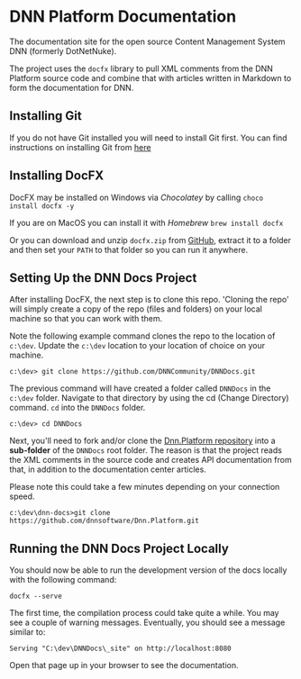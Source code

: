 # DNN Platform Documentation

The documentation site for the open source Content Management System DNN (formerly DotNetNuke).

The project uses the `docfx` library to pull XML comments from the DNN Platform source code and combine that with articles written in Markdown to form the documentation for DNN.

## Installing Git
If you do not have Git installed you will need to install Git first. You can find instructions on installing Git from [here](https://git-scm.com/book/en/v2/Getting-Started-Installing-Git)

## Installing DocFX
DocFX may be installed on Windows via _Chocolatey_ by calling `choco install docfx -y`

If you are on MacOS you can install it with _Homebrew_ `brew install docfx`

Or you can download and unzip `docfx.zip` from [GitHub](https://github.com/dotnet/docfx/releases), extract it to a folder and then set your `PATH` to that folder so you can run it anywhere.

## Setting Up the DNN Docs Project
After installing DocFX, the next step is to clone this repo.  'Cloning the repo' will simply create a copy of the repo (files and folders) on your local machine so that you can work with them. 

Note the following example command clones the repo to the location of `c:\dev`. Update the `c:\dev` location to your location of choice on your machine. 
```
c:\dev> git clone https://github.com/DNNCommunity/DNNDocs.git
```

The previous command will have created a folder called `DNNDocs` in the `c:\dev` folder. Navigate to that directory by using the cd (Change Directory) command. `cd` into the `DNNDocs` folder. 
```
c:\dev> cd DNNDocs
```

Next, you'll need to fork and/or clone the [Dnn.Platform repository](https://github.com/dnnsoftware/Dnn.Platform) into a **sub-folder** of the `DNNDocs` root folder. The reason is that the project reads the XML comments in the source code and creates API documentation from that, in addition to the documentation center articles.

Please note this could take a few minutes depending on your connection speed.
```
c:\dev\dnn-docs>git clone https://github.com/dnnsoftware/Dnn.Platform.git
```

## Running the DNN Docs Project Locally
You should now be able to run the development version of the docs locally with the following command:

```
docfx --serve
```

The first time, the compilation process could take quite a while. You may see a couple of warning messages. Eventually, you should see a message similar to:
```
Serving "C:\dev\DNNDocs\_site" on http://localhost:8080
```

Open that page up in your browser to see the documentation.
